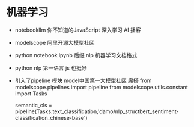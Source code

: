 # 机器学习

- notebookllm
  你不知道的JavaScript 深入学习
  AI 播客

- modelscope
  阿里开源大模型社区
- python notebook
  ipynb 后缀
  nlp 机器学习文档格式

- python
nlp 第一语言
js 也挺好

- 引入了pipeline 模块
  model中国第一大模型社区
  魔搭
  from modelscope.pipelines import pipeline
  from modelscope.utils.constant import Tasks

  semantic_cls = pipeline(Tasks.text_classification,'damo/nlp_structbert_sentiment-classification_chinese-base')
  